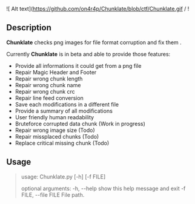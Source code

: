  ![ Alt text](https://github.com/on4r4p/Chunklate/blob/ctf/Chunklate.gif / ! [](https://github.com/on4r4p/Chunklate/blob/ctf/Chunklate.gif)

## Description

**Chunklate** checks png images for file format corruption and fix them .

Currently **Chunklate** is in beta and able to provide those features:

- Provide all informations it could get from a png file
- Repair Magic Header and Footer
- Repair wrong chunk length  
- Repair wrong chunk name
- Repair wrong chunk crc
- Repair line feed conversion
- Save each modifications in a different file
- Provide a summary of all modifications 
- User friendly human readability
- Bruteforce corrupted data chunk (Work in progress)
- Repair wrong image size (Todo)
- Repair missplaced chunks (Todo)
- Replace critical missing chunk (Todo)



## Usage

>usage: Chunklate.py [-h] [-f FILE]
>
>optional arguments:
>  -h, --help            show this help message and exit
>  -f FILE, --file FILE  File path.
